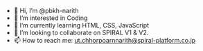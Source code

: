 - 👋 Hi, I’m @pbkh-narith
- 👀 I’m interested in Coding
- 🌱 I’m currently learning HTML, CSS, JavaScript
- 💞️ I’m looking to collaborate on SPIRAL V1 & V2. 
- 📫 How to reach me: ut.chhorpoarnnarith@spiral-platform.co.jp

<!---
pbkh-narith/pbkh-narith is a ✨ special ✨ repository because its `README.md` (this file) appears on your GitHub profile.
You can click the Preview link to take a look at your changes.
--->
